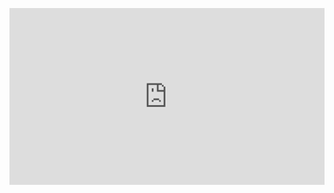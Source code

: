 <p align="center">
<iframe width="560" height="315" src="https://youtu.be/ppb0M-ABv48" title="Youtube Video Player" frameborder="0" allow="accelerometer;autoplay; clipboard-write;
encrypted-media; gyroscope;picture-in-picture" allowfullscreen></iframe>
                                              </p>
